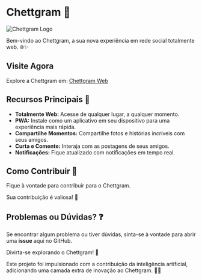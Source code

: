 # Chettgram 🚀

![Chettgram Logo](https://firebasestorage.googleapis.com/v0/b/chettgram.appspot.com/o/Chettgram__1_-removebg-preview.png?alt=media&token=f6d89595-6633-47d7-ac7b-a8893cc59248)

Bem-vindo ao Chettgram, a sua nova experiência em rede social totalmente web. 🌐✨

## Visite Agora
Explore a Chettgram em: [Chettgram Web](https://chettgram.web.app)

## Recursos Principais 🚀
- **Totalmente Web:** Acesse de qualquer lugar, a qualquer momento.
- **PWA:** Instale como um aplicativo em seu dispositivo para uma experiência mais rápida.
- **Compartilhe Momentos:** Compartilhe fotos e histórias incríveis com seus amigos.
- **Curta e Comente:** Interaja com as postagens de seus amigos.
- **Notificações:** Fique atualizado com notificações em tempo real.

## Como Contribuir 🤝
Fique à vontade para contribuir para o Chettgram. 

Sua contribuição é valiosa! 🌟

## Problemas ou Dúvidas? ❓
Se encontrar algum problema ou tiver dúvidas, sinta-se à vontade para abrir uma **issue** aqui no GitHub.


Divirta-se explorando o Chettgram! 🌟

Este projeto foi impulsionado com a contribuição da inteligência artificial, adicionando uma camada extra de inovação ao Chettgram. 🤖✨
